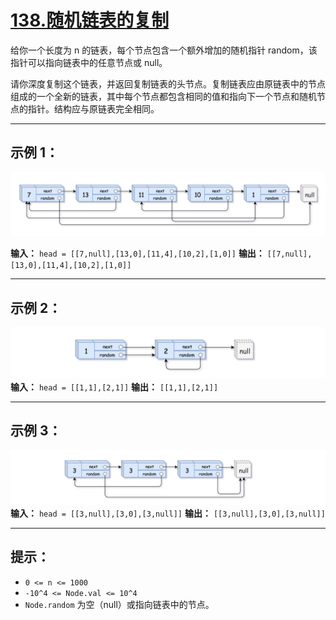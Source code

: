 # [138.随机链表的复制](https://leetcode.cn/problems/copy-list-with-random-pointer/description)

给你一个长度为 n 的链表，每个节点包含一个额外增加的随机指针 random，该指针可以指向链表中的任意节点或 null。

请你深度复制这个链表，并返回复制链表的头节点。复制链表应由原链表中的节点组成的一个全新的链表，其中每个节点都包含相同的值和指向下一个节点和随机节点的指针。结构应与原链表完全相同。

---

## 示例 1：

![示例1](../images/138.随机链表的复制1.png)

**输入：** `head = [[7,null],[13,0],[11,4],[10,2],[1,0]]`
**输出：** `[[7,null],[13,0],[11,4],[10,2],[1,0]]`

---

## 示例 2：

![示例2](../images/138.随机链表的复制2.png)
**输入：** `head = [[1,1],[2,1]]`
**输出：** `[[1,1],[2,1]]`

---

## 示例 3：

![示例3](../images/138.随机链表的复制3.png)
**输入：** `head = [[3,null],[3,0],[3,null]]`
**输出：** `[[3,null],[3,0],[3,null]]`

---

## 提示：

- `0 <= n <= 1000`
- `-10^4 <= Node.val <= 10^4`
- `Node.random` 为空（null）或指向链表中的节点。 